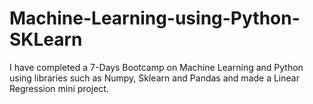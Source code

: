# Machine-Learning-using-Python-SKLearn
 I have completed a 7-Days Bootcamp on Machine Learning and Python using libraries such as Numpy, Sklearn and Pandas and made a Linear Regression mini project.
